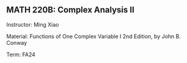## MATH 220B: Complex Analysis II

Instructor: Ming Xiao

Material: Functions of One Complex Variable I 2nd Edition, by John B. Conway

Term: FA24